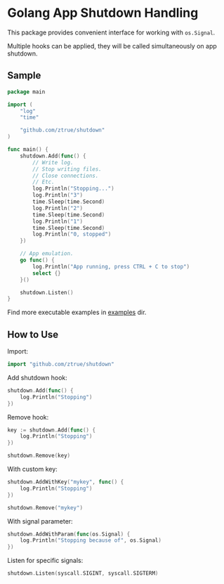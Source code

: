 # Golang App Shutdown Handling

This package provides convenient interface for working with `os.Signal`.

Multiple hooks can be applied, they will be called simultaneously on app shutdown.

## Sample

```go
package main

import (
	"log"
	"time"

	"github.com/ztrue/shutdown"
)

func main() {
	shutdown.Add(func() {
		// Write log.
		// Stop writing files.
		// Close connections.
		// Etc.
		log.Println("Stopping...")
		log.Println("3")
		time.Sleep(time.Second)
		log.Println("2")
		time.Sleep(time.Second)
		log.Println("1")
		time.Sleep(time.Second)
		log.Println("0, stopped")
	})

	// App emulation.
	go func() {
		log.Println("App running, press CTRL + C to stop")
		select {}
	}()

	shutdown.Listen()
}
```

Find more executable examples in [examples](examples) dir.

## How to Use

Import:

```go
import "github.com/ztrue/shutdown"
```

Add shutdown hook:

```go
shutdown.Add(func() {
	log.Println("Stopping")
})
```

Remove hook:

```go
key := shutdown.Add(func() {
	log.Println("Stopping")
})

shutdown.Remove(key)
```

With custom key:

```go
shutdown.AddWithKey("mykey", func() {
	log.Println("Stopping")
})

shutdown.Remove("mykey")
```

With signal parameter:

```go
shutdown.AddWithParam(func(os.Signal) {
	log.Println("Stopping because of", os.Signal)
})
```

Listen for specific signals:

```go
shutdown.Listen(syscall.SIGINT, syscall.SIGTERM)
```
